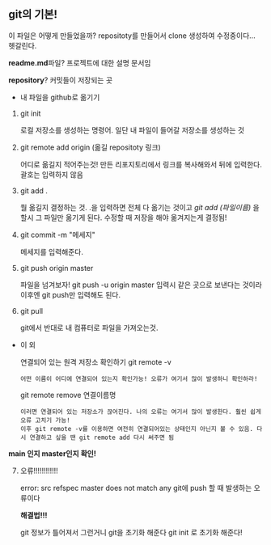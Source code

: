 ## git의 기본!

이 파일은 어떻게 만들었을까?
repositoty를 만들어서 clone 생성하여 수정중이다... 헷갈린다.

**readme.md**파일?
  프로젝트에 대한 설명 문서임

**repository**?
  커밋들이 저장되는 곳


- 내 파일을 github로 옮기기

1. git init

   로컬 저장소를 생성하는 명령어. 일단 내 파일이 들어갈 저장소를 생성하는 것

2. git remote add origin (옮길 repositoty 링크)

   어디로 옮길지 적어주는것! 만든 리포지토리에서 링크를 복사해와서 뒤에 입력한다. 괄호는 입력하지 않음

3. git add .

   뭘 옮길지 결정하는 것. .을 입력하면 전체 다 옮기는 것이고 *git add (파일이름)* 을 할시 그 파일만 옮기게 된다. 수정할 때 저장을 해야 옮겨지는게 결정됨!

4. git commit -m "메세지"

   메세지를 입력해준다. 

5. git push origin master

   파일을 넘겨보자! git push -u origin master 입력시 같은 곳으로 보낸다는 것이라 이후엔 git push만 입력해도 된다.

6. git pull

   git에서 반대로 내 컴퓨터로 파일을 가져오는것. 


- 이 외

   연결되어 있는 원격 저장소 확인하기
      git remote -v

      어떤 이름이 어디에 연결되어 있는지 확인가능! 오류가 여기서 많이 발생하니 확인하라!

   git remote remove 연결이름명

      이러면 연결되어 있는 저장소가 끊어진다. 나의 오류는 여기서 많이 발생한다. 훨씬 쉽게 오류 고치기 가능!
      이후 git remote -v를 이용하면 여전히 연결되어있는 상태인지 아닌지 볼 수 있음. 다시 연결하고 싶을 땐 git remote add 다시 써주면 됨

**main 인지 master인지 확인!**


7. 오류!!!!!!!!!!!!   

   error: src refspec master does not match any
      git에 push 할 때 발생하는 오류이다

      **해결법!!!**
      
      git 정보가 틀어져서 그런거니 git을 초기화 해준다
      git init 로 초기화 해준다!